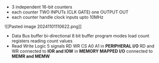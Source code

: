 - 3 independent 16-bit counters
- each counter TWO INPUTs (CLK GATE)
  one OUTPUT OUT
- each counter handle clock inputs upto 10MHz

![[Pasted image 20241101110622.png]]

- Data Bus buffer
	  bi-directional 8 bit buffer
		  program modes
		  load count registers
		  reading count values
- Read Write Logic
	  5 signals RD WR CS A0 A1 
	  in **PERIPHERAL I/O** RD and WR connected to **IOR and IOW**
	  in **MEMORY MAPPED I/O** connected to **MEMR and MEMW**

